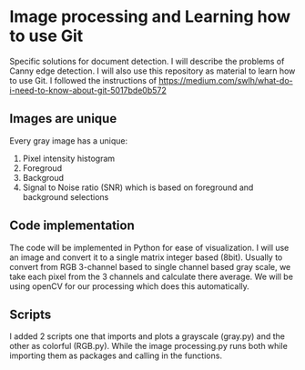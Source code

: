# Image processing and Learning how to use Git
Specific solutions for document detection. I will describe the problems of Canny edge detection. I will also use this repository as material to learn how to use Git. I followed the instructions of https://medium.com/swlh/what-do-i-need-to-know-about-git-5017bde0b572

## Images are unique
Every gray image has a unique: 
1. Pixel intensity histogram
2. Foregroud
3. Backgroud
4. Signal to Noise ratio (SNR) which is based on foreground and background selections

## Code implementation
The code will be implemented in Python for ease of visualization. I will use an image and convert it to a single matrix integer based (8bit). Usually to convert from RGB 3-channel based to single channel based gray scale, we take each pixel from the 3 channels and calculate there average. We will be using openCV for our processing which does this automatically. 


## Scripts
I added 2 scripts one that imports and plots a grayscale (gray.py) and the other as colorful (RGB.py). 
While the image processing.py runs both while importing them as packages and calling in the functions. 
